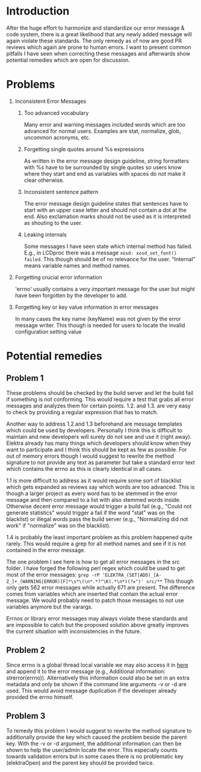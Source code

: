 # Introduction

After the huge effort to harmonize and standardize our error message & code system, there is a great likelihood
that any newly added message will again violate these standards. The only remedy as of now are good PR reviews
which again are prone to human errors. I want to present common pitfalls I have seen when correcting
these messages and afterwards show potential remedies which are open for discussion.

# Problems

1. Inconsistent Error Messages

   1. Too advanced vocabulary

      Many error and warning messages included words which are too advanced for normal users.
      Examples are stat, normalize, glob, uncommon acronyms, etc.

   2. Forgetting single quotes around %s expressions

      As written in the error message design guideline, string formatters with %s have to be surrounded by single quotes so users
      know where they start and end as variables with spaces do not make it clear otherwise.

   3. Inconsistent sentence pattern

      The error message design guideline states that sentences have to start with an upper case letter and should not contain a dot at the end.
      Also exclamation marks should not be used as it is interpreted as shouting to the user.

   4. Leaking internals

      Some messages I have seen state which internal method has failed. E.g., in LCDproc there was a message `xosd: xosd_set_font() failed`. This though should be of no relevance for the user.
      "Internal" means variable names and method names.

2. Forgetting crucial error information

   'errno' usually contains a very important message for the user but might have been forgotten by the developer to add.

3. Forgetting key or key value information in error messages

   In many cases the key name (keyName) was not given by the error message writer. This though is needed for users to locate the invalid configuration setting value

# Potential remedies

## Problem 1

These problems should be checked by the build server and let the build fail if something is not conforming. This would require a test
that grabs all error messages and analyzes them for certain points. 1.2. and 1.3. are very easy to check by providing a regular
expression that has to match.

Another way to address 1.2 and 1.3 beforehand are message templates which could be used by developers. Personally I think this is difficult
to maintain and new developers will surely do not see and use it (right away). Elektra already has many things which developers should know
when they want to participate and I think this should be kept as few as possible.
For out of memory errors though I would suggest to rewrite the method signature to not provide any text as parameter but take a standard error text which contains the errno as this is clearly identical in all cases.

1.1 is more difficult to address as it would require some sort of blacklist which gets expanded as reviews say which words are too advanced. This is though a larger project as every word has to be stemmed in the error message and then compared to a list with also stemmed
words inside. Otherwise decent error message would trigger a build fail (e.g., "Could not generate statistics" would trigger a fail if the word "stat" was on the blacklist) or illegal words pass the build server (e.g., "Normalizing did not work" if "normalize" was on the blacklist).

1.4 is probably the least important problem as this problem happened quite rarely. This would require a grep for all method names and see
if it is not contained in the error message.

The one problem I see here is how to get all error messages in the src folder.
I have forged the following perl regex which could be used to get most of the error messages:
`grep -rP 'ELEKTRA_(SET|ADD)_[A-Z_]+_(WARNING|ERROR)[F]*\s*\(\n*.*?"\K(.*\n*)(?=")' src/**`
This though only gets 562 error messages while actually 671 are present. The difference comes from variables which are inserted
that contain the actual error message. We would probably need to patch those messages to not use variables anymore but the varargs.

Errnos or library error messages may always violate these standards and are impossible to catch but the proposed solution above greatly
improves the current situation with inconsistencies in the future.

## Problem 2

Since errno is a global thread local variable we may also access it in [here](https://github.com/Piankero/libelektra/blob/2fc587f163d1fef087977d7187b8295aadba6dfa/src/libs/elektra/errors.c#L85) and append it to the error message (e.g., Additional information: strerror(errno)). Alternatively this information could also be set in an extra metadata and only be shown if the command line arguments -v or -d are used. This would avoid message duplication if the developer already provided the errno himself.

## Problem 3

To remedy this problem I would suggest to rewrite the method signature to additionally provide the key which caused the problem beside the
parent key. With the -v or -d argument, the additional information can then be shown to help the user/admin locate the error. This especially
counts towards validation errors but in some cases
there is no problematic key (elektraOpen) and the parent key should be provided twice.
